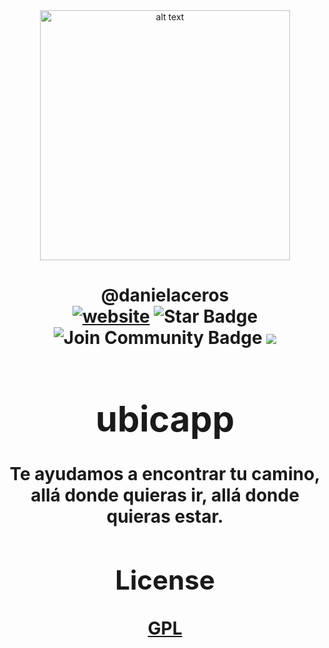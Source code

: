 <html>
<div align="center">
<img src="https://i.ibb.co/wCtpT00/logo.jpg" alt="alt text" width="400" height="400"></img>
</div>
<h1 align="center">@danielaceros
<div align="center">
<a href=https://github.com/danielaceros><img src="https://img.shields.io/static/v1?label=&labelColor=505050&message=@danielaceros&color=%230076D6&style=flat&logo=google-chrome&logoColor=%230076D6" alt="website"/></a>
<img src="https://img.shields.io/github/followers/danielaceros?style=social" alt="Star Badge"/>
<a><img src="https://img.shields.io/github/last-commit/danielaceros/instaloaderbot" alt="Join Community Badge"/></a>
<a><img src="https://img.shields.io/github/repo-size/danielaceros/instaloaderbot" />
</div>
</html>

# ubicapp
Te ayudamos a encontrar tu camino, allá donde quieras ir, allá donde quieras estar.
  
## License
[GPL](https://choosealicense.com/licenses/gpl-3.0/)
